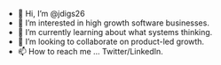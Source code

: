 - 👋 Hi, I’m @jdigs26
- 👀 I’m interested in high growth software businesses. 
- 🌱 I’m currently learning about what systems thinking.
- 💞️ I’m looking to collaborate on product-led growth.
- 📫 How to reach me ... Twitter/LinkedIn.

<!---
jdigs26/jdigs26 is a ✨ special ✨ repository because its `README.md` (this file) appears on your GitHub profile.
You can click the Preview link to take a look at your changes.
--->
